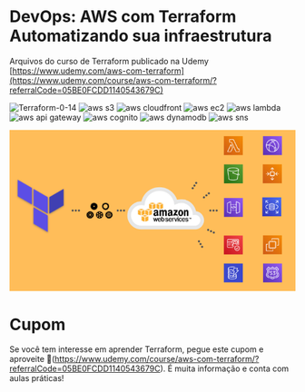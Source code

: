 # DevOps: AWS com Terraform Automatizando sua infraestrutura

Arquivos do curso de Terraform publicado na Udemy [https://www.udemy.com/aws-com-terraform](https://www.udemy.com/course/aws-com-terraform/?referralCode=05BE0FCDD1140543679C)

![Terraform-0-14](https://img.shields.io/badge/terraform-0.14-blueviolet?style=flat-square)
![aws s3](https://img.shields.io/badge/aws-s3-red?style=flat-square)
![aws cloudfront](https://img.shields.io/badge/aws-s3-red?style=flat-square)
![aws ec2](https://img.shields.io/badge/aws-ec2-green?style=flat-square)
![aws lambda](https://img.shields.io/badge/aws-lambda-orange?style=flat-square)
![aws api gateway](https://img.shields.io/badge/aws-lambda-orange?style=flat-square)
![aws cognito](https://img.shields.io/badge/aws-lambda-orange?style=flat-square)
![aws dynamodb](https://img.shields.io/badge/aws-lambda-orange?style=flat-square)
![aws sns](https://img.shields.io/badge/aws-lambda-orange?style=flat-square)

![Capa do curso](cover.png "Capa do curso")

# Cupom

Se você tem interesse em aprender Terraform, pegue este cupom e aproveite 🚀(https://www.udemy.com/course/aws-com-terraform/?referralCode=05BE0FCDD1140543679C). É muita informação e conta com aulas práticas!
